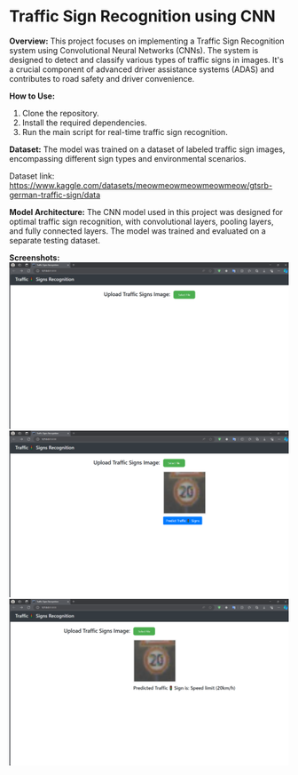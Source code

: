 # Traffic Sign Recognition using CNN

**Overview:**
This project focuses on implementing a Traffic Sign Recognition system using Convolutional Neural Networks (CNNs). The system is designed to detect and classify various types of traffic signs in images. It's a crucial component of advanced driver assistance systems (ADAS) and contributes to road safety and driver convenience.


**How to Use:**
1. Clone the repository.
2. Install the required dependencies.
3. Run the main script for real-time traffic sign recognition.


**Dataset:**
The model was trained on a dataset of labeled traffic sign images, encompassing different sign types and environmental scenarios.

Dataset link: https://www.kaggle.com/datasets/meowmeowmeowmeowmeow/gtsrb-german-traffic-sign/data

**Model Architecture:**
The CNN model used in this project was designed for optimal traffic sign recognition, with convolutional layers, pooling layers, and fully connected layers. The model was trained and evaluated on a separate testing dataset.


**Screenshots:**
![select file](https://github.com/sahil5131/trafficSignApp/blob/master/SS1.png)
![file selected](https://github.com/sahil5131/trafficSignApp/blob/master/SS2.png)
![text shown on predicted image](https://github.com/sahil5131/trafficSignApp/blob/master/SS3.png)



